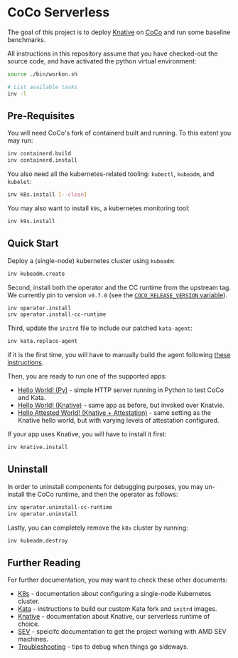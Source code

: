 # CoCo Serverless

The goal of this project is to deploy [Knative](https://knative.dev/docs/) on
[CoCo](https://github.com/confidential-containers) and run some baseline
benchmarks.

All instructions in this repository assume that you have checked-out the source
code, and have activated the python virtual environment:

```bash
source ./bin/workon.sh

# List available tasks
inv -l
```

## Pre-Requisites

You will need CoCo's fork of containerd built and running. To this extent you
may run:

```bash
inv containerd.build
inv containerd.install
```

You also need all the kubernetes-related tooling: `kubectl`, `kubeadm`, and
`kubelet`:

```bash
inv k8s.install [--clean]
```

You may also want to install `k9s`, a kubernetes monitoring tool:

```bash
inv k9s.install
```

## Quick Start

Deploy a (single-node) kubernetes cluster using `kubeadm`:

```bash
inv kubeadm.create
```

Second, install both the operator and the CC runtime from the upstream tag.
We currently pin to version `v0.7.0` (see the [`COCO_RELEASE_VERSION` variable](
https://github.com/csegarragonz/coco-serverless/tree/main/tasks/util/env.py)).

```bash
inv operator.install
inv operator.install-cc-runtime
```

Third, update the `initrd` file to include our patched `kata-agent`:

```bash
inv kata.replace-agent
```

if it is the first time, you will have to manually build the agent following
[these instructions](./docs/kata.md#replacing-the-kata-agent).

Then, you are ready to run one of the supported apps:
* [Hello World! (Py)](./docs/helloworld_py.md) - simple HTTP server running in Python to test CoCo and Kata.
* [Hello World! (Knative)](./docs/helloworld_knative.md) - same app as before, but invoked over Knatvie.
* [Hello Attested World! (Knative + Attestation)](./docs/helloworld_knative_attestation.md) - same setting as the Knative hello world, but with varying levels of attestation configured.

If your app uses Knative, you will have to install it first:

```bash
inv knative.install
```

## Uninstall

In order to uninstall components for debugging purposes, you may un-install the CoCo runtime, and then the operator as follows:

```bash
inv operator.uninstall-cc-runtime
inv operator.uninstall
```

Lastly, you can completely remove the `k8s` cluster by running:

```bash
inv kubeadm.destroy
```

## Further Reading

For further documentation, you may want to check these other documents:
* [K8s](./docs/k8s.md) - documentation about configuring a single-node Kubernetes cluster.
* [Kata](./docs/kata.md) - instructions to build our custom Kata fork and `initrd` images.
* [Knative](./docs/knative.md) - documentation about Knative, our serverless runtime of choice.
* [SEV](./docs/sev.md) - speicifc documentation to get the project working with AMD SEV machines.
* [Troubleshooting](./docs/troubleshooting.md) - tips to debug when things go sideways.
